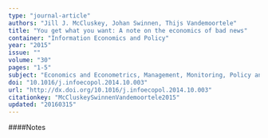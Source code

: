 ```yaml
---
type: "journal-article"
authors: "Jill J. McCluskey, Johan Swinnen, Thijs Vandemoortele"
title: "You get what you want: A note on the economics of bad news"
container: "Information Economics and Policy"
year: "2015"
issue: ""
volume: "30"
pages: "1-5"
subject: "Economics and Econometrics, Management, Monitoring, Policy and Law"
doi: "10.1016/j.infoecopol.2014.10.003"
url: "http://dx.doi.org/10.1016/j.infoecopol.2014.10.003"
citationkey: "McCluskeySwinnenVandemoortele2015"
updated: "20160315"
---
```


####Notes
